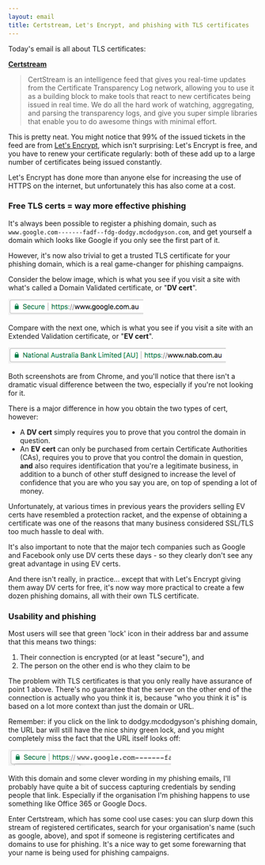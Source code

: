 ```yaml
---
layout: email
title: Certstream, Let's Encrypt, and phishing with TLS certificates
---
```


Today's email is all about TLS certificates: 

[**Certstream**](https://certstream.calidog.io/)

> CertStream is an intelligence feed that gives you real-time updates from the Certificate Transparency Log network, allowing you to use it as a building block to make tools that react to new certificates being issued in real time. We do all the hard work of watching, aggregating, and parsing the transparency logs, and give you super simple libraries that enable you to do awesome things with minimal effort. 

This is pretty neat. You might notice that 99% of the issued tickets in the feed are from [Let's Encrypt](https://letsencrypt.org/), which isn't surprising: Let's Encrypt is free, and you have to renew your certificate regularly: both of these add up to a large number of certificates being issued constantly.

Let's Encrypt has done more than anyone else for increasing the use of HTTPS on the internet, but unfortunately this has also come at a cost. 

### Free TLS certs = way more effective phishing

It's always been possible to register a phishing domain, such as `www.google.com-------fadf--fdg-dodgy.mcdodgyson.com`, and get yourself a domain which looks like Google if you only see the first part of it.

However, it's now also trivial to get a trusted TLS certificate for your phishing domain, which is a real game-changer for phishing campaigns. 

Consider the below image, which is what you see if you visit a site with what's called a Domain Validated certificate, or "**DV cert**". 

![HTTPS Domain Validated Certificates](/images/https-dv.png)

Compare with the next one, which is what you see if you visit a site with an Extended Validation certificate, or "**EV cert**". 

![HTTPS Extended Validation Certificates](/images/https-ev.png)

Both screenshots are from Chrome, and you'll notice that there isn't a dramatic visual difference between the two, especially if you're not looking for it.

There is a major difference in how you obtain the two types of cert, however:

* A **DV cert** simply requires you to prove that you control the domain in question.
* An **EV cert** can only be purchased from certain Certificate Authorities (CAs), requires you to prove that you control the domain in question, **and** also requires identification that you're a legitimate business, in addition to a bunch of other stuff designed to increase the level of confidence that you are who you say you are, on top of spending a lot of money.

Unfortunately, at various times in previous years the providers selling EV certs have resembled a protection racket, and the expense of obtaining a certificate was one of the reasons that many business considered SSL/TLS too much hassle to deal with. 

It's also important to note that the major tech companies such as Google and Facebook only use DV certs these days - so they clearly don't see any great advantage in using EV certs. 

And there isn't really, in practice... except that with Let's Encrypt giving them away DV certs for free, it's now way more practical to create a few dozen phishing domains, all with their own TLS certificate.

### Usability and phishing

Most users will see that green 'lock' icon in their address bar and assume that this means two things:
1. Their connection is encrypted (or at least "secure"), and
2. The person on the other end is who they claim to be

The problem with TLS certificates is that you only really have assurance of point 1 above. There's no guarantee that the server on the other end of the connection is actually who you think it is, because "who you think it is" is based on a lot more context than just the domain or URL.

Remember: if you click on the link to dodgy.mcdodgyson's phishing domain, the URL bar will still have the nice shiny green lock, and you might completely miss the fact that the URL itself looks off:

![HTTPS Extended Validation Certificates](/images/https-dv-phishing.png)

With this domain and some clever wording in my phishing emails, I'll probably have quite a bit of success capturing credentials by sending people that link. Especially if the organisation I'm phishing happens to use something like Office 365 or Google Docs.

Enter Certstream, which has some cool use cases: you can slurp down this stream of registered certificates, search for your organisation's name (such as google, above), and spot if someone is registering certificates and domains to use for phishing. It's a nice way to get some forewarning that your name is being used for phishing campaigns.